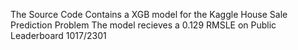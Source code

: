 The Source Code Contains a XGB model for the Kaggle House Sale Prediction Problem
The model recieves a 0.129 RMSLE on Public Leaderboard 1017/2301
